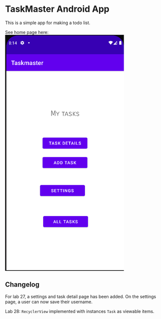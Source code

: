 # TaskMaster Android App

This is a simple app for making a todo list.

See home page here: ![Home page](../screenshots/home-page-lab-27.png)

## Changelog

For lab 27, a settings and task detail page has been added. On the settings page, a user can now save their username.

Lab 28: `RecyclerView` implemented with instances `Task` as viewable items. 